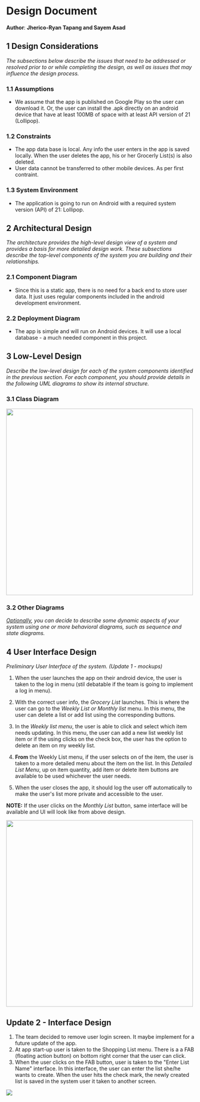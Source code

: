 # Design Document

**Author**: **Jherico-Ryan Tapang and Sayem Asad**

## 1 Design Considerations

*The subsections below describe the issues that need to be addressed or resolved prior to or while completing the design, as well as issues that may influence the design process.*

### 1.1 Assumptions

- We assume that the app is published on Google Play so the user can download it.  Or, the user can install the .apk directly on an android device that have at least 100MB of space with at least API version of 21 (Lollipop).   

### 1.2 Constraints

- The app data base is local.  Any info the user enters in the app is saved locally.  When the user deletes the app, his or her Grocerly List(s) is also deleted.
- User data cannot be transferred to other mobile devices. As per first contraint.

### 1.3 System Environment

- The application is going to run on Android with a required system version (API) of 21: Lollipop.

## 2 Architectural Design

*The architecture provides the high-level design view of a system and provides a basis for more detailed design work. These subsections describe the top-level components of the system you are building and their relationships.*

### 2.1 Component Diagram

- Since this is a static app, there is no need for a back end to store user data.  It just uses regular components included in the android development environment.  

### 2.2 Deployment Diagram

- The app is simple and will run on Android devices.  It will use a local database - a much needed component in this project.  

## 3 Low-Level Design

*Describe the low-level design for each of the system components identified in the previous section. For each component, you should provide details in the following UML diagrams to show its internal structure.*

### 3.1 Class Diagram

<img src ="https://github.com/qc-se-spring2018/370Spring18Team5/blob/master/GroupProject/Design-Team/Grocery%20List%201.1.jpeg" width="500" height="500">

### 3.2 Other Diagrams

*<u>Optionally</u>, you can decide to describe some dynamic aspects of your system using one or more behavioral diagrams, such as sequence and state diagrams.*

## 4 User Interface Design
*Preliminary User Interface of the system.  (Update 1 - mockups)*

1. When the user launches the app on their android device, the user is taken to the log in menu (stil debatable if the team is going to implement a log in menu).  

2. With the correct user info, the *Grocery List* launches.  This is where the user can go to the *Weekly List or Monthly list* menu. In this menu, the user can delete a list or add list using the corresponding buttons. 

3. In the *Weekly list menu*, the user is able to click and select which item needs updating.  In this menu, the user can add a new list weekly list item or if the using clicks on the check box, the user has the option to delete an item on my weekly list.

4. **From** the Weekly List menu, if the user selects on of the item, the user is taken to a more detailed menu about the item on the list.  In this *Detailed List Menu*, up on item quantity, add item or delete item buttons are available to be used whichever the user needs.

5.  When the user closes the app, it should log the user off automatically to make the user's list more private and accessible to the user.  

**NOTE:**  If the user clicks on the *Monthly List* button, same interface will be available and UI will look like from above design. 

<img src="https://github.com/qc-se-spring2018/370Spring18Team5/blob/master/GroupProject/Design-Team/GroceryApp_1.PNG" width="500" height="500" >


## Update 2 - Interface Design
1.  The team decided to remove user login screen.  It maybe implement for a future update of the app.
2.  At app start-up user is taken to the Shopping List menu.  There is a a FAB (floating action button) on bottom right corner that the user can click.
3.  When the user clicks on the FAB button, user is taken to the "Enter List Name" interface.  In this interface, the user can enter the list she/he wants to create.  When the user hits the check mark, the newly created list is saved in the system user it taken to another screen.

<img src="https://github.com/qc-se-spring2018/370Spring18Team5/blob/jrtbranch/GroupProject/Design-Team/Update-2/ui.PNG">





